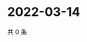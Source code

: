 # 2022-03-14

共 0 条

<!-- BEGIN WEIBO -->
<!-- 最后更新时间 Mon Mar 14 2022 10:10:38 GMT+0800 (China Standard Time) -->

<!-- END WEIBO -->
